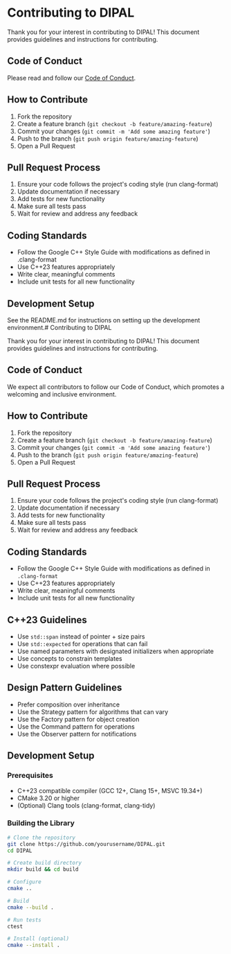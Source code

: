 # Contributing to DIPAL

Thank you for your interest in contributing to DIPAL! This document provides guidelines and instructions for contributing.

## Code of Conduct

Please read and follow our [Code of Conduct](CODE_OF_CONDUCT.md).

## How to Contribute

1. Fork the repository
2. Create a feature branch (`git checkout -b feature/amazing-feature`)
3. Commit your changes (`git commit -m 'Add some amazing feature'`)
4. Push to the branch (`git push origin feature/amazing-feature`)
5. Open a Pull Request

## Pull Request Process

1. Ensure your code follows the project's coding style (run clang-format)
2. Update documentation if necessary
3. Add tests for new functionality
4. Make sure all tests pass
5. Wait for review and address any feedback

## Coding Standards

- Follow the Google C++ Style Guide with modifications as defined in .clang-format
- Use C++23 features appropriately
- Write clear, meaningful comments
- Include unit tests for all new functionality

## Development Setup

See the README.md for instructions on setting up the development environment.# Contributing to DIPAL

Thank you for your interest in contributing to DIPAL! This document provides guidelines and instructions for contributing.

## Code of Conduct

We expect all contributors to follow our Code of Conduct, which promotes a welcoming and inclusive environment.

## How to Contribute

1. Fork the repository
2. Create a feature branch (`git checkout -b feature/amazing-feature`)
3. Commit your changes (`git commit -m 'Add some amazing feature'`)
4. Push to the branch (`git push origin feature/amazing-feature`)
5. Open a Pull Request

## Pull Request Process

1. Ensure your code follows the project's coding style (run clang-format)
2. Update documentation if necessary
3. Add tests for new functionality
4. Make sure all tests pass
5. Wait for review and address any feedback

## Coding Standards

- Follow the Google C++ Style Guide with modifications as defined in `.clang-format`
- Use C++23 features appropriately
- Write clear, meaningful comments
- Include unit tests for all new functionality

## C++23 Guidelines

- Use `std::span` instead of pointer + size pairs
- Use `std::expected` for operations that can fail
- Use named parameters with designated initializers when appropriate
- Use concepts to constrain templates
- Use constexpr evaluation where possible

## Design Pattern Guidelines

- Prefer composition over inheritance
- Use the Strategy pattern for algorithms that can vary
- Use the Factory pattern for object creation
- Use the Command pattern for operations
- Use the Observer pattern for notifications

## Development Setup

### Prerequisites

- C++23 compatible compiler (GCC 12+, Clang 15+, MSVC 19.34+)
- CMake 3.20 or higher
- (Optional) Clang tools (clang-format, clang-tidy)

### Building the Library

```bash
# Clone the repository
git clone https://github.com/yourusername/DIPAL.git
cd DIPAL

# Create build directory
mkdir build && cd build

# Configure
cmake ..

# Build
cmake --build .

# Run tests
ctest

# Install (optional)
cmake --install .
